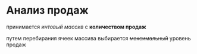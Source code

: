 # Анализ продаж
принимается *интовый массив*
с **количеством продаж**

путем перебирания ячеек массива
выбирается ~~максимальный~~ уровень продаж